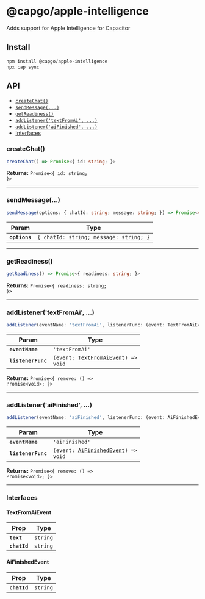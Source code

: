 # @capgo/apple-intelligence

Adds support for Apple Intelligence for Capacitor

## Install

```bash
npm install @capgo/apple-intelligence
npx cap sync
```

## API

<docgen-index>

* [`createChat()`](#createchat)
* [`sendMessage(...)`](#sendmessage)
* [`getReadiness()`](#getreadiness)
* [`addListener('textFromAi', ...)`](#addlistenertextfromai-)
* [`addListener('aiFinished', ...)`](#addlisteneraifinished-)
* [Interfaces](#interfaces)

</docgen-index>

<docgen-api>
<!--Update the source file JSDoc comments and rerun docgen to update the docs below-->

### createChat()

```typescript
createChat() => Promise<{ id: string; }>
```

**Returns:** <code>Promise&lt;{ id: string; }&gt;</code>

--------------------


### sendMessage(...)

```typescript
sendMessage(options: { chatId: string; message: string; }) => Promise<void>
```

| Param         | Type                                              |
| ------------- | ------------------------------------------------- |
| **`options`** | <code>{ chatId: string; message: string; }</code> |

--------------------


### getReadiness()

```typescript
getReadiness() => Promise<{ readiness: string; }>
```

**Returns:** <code>Promise&lt;{ readiness: string; }&gt;</code>

--------------------


### addListener('textFromAi', ...)

```typescript
addListener(eventName: 'textFromAi', listenerFunc: (event: TextFromAiEvent) => void) => Promise<{ remove: () => Promise<void>; }>
```

| Param              | Type                                                                            |
| ------------------ | ------------------------------------------------------------------------------- |
| **`eventName`**    | <code>'textFromAi'</code>                                                       |
| **`listenerFunc`** | <code>(event: <a href="#textfromaievent">TextFromAiEvent</a>) =&gt; void</code> |

**Returns:** <code>Promise&lt;{ remove: () =&gt; Promise&lt;void&gt;; }&gt;</code>

--------------------


### addListener('aiFinished', ...)

```typescript
addListener(eventName: 'aiFinished', listenerFunc: (event: AiFinishedEvent) => void) => Promise<{ remove: () => Promise<void>; }>
```

| Param              | Type                                                                            |
| ------------------ | ------------------------------------------------------------------------------- |
| **`eventName`**    | <code>'aiFinished'</code>                                                       |
| **`listenerFunc`** | <code>(event: <a href="#aifinishedevent">AiFinishedEvent</a>) =&gt; void</code> |

**Returns:** <code>Promise&lt;{ remove: () =&gt; Promise&lt;void&gt;; }&gt;</code>

--------------------


### Interfaces


#### TextFromAiEvent

| Prop         | Type                |
| ------------ | ------------------- |
| **`text`**   | <code>string</code> |
| **`chatId`** | <code>string</code> |


#### AiFinishedEvent

| Prop         | Type                |
| ------------ | ------------------- |
| **`chatId`** | <code>string</code> |

</docgen-api>
